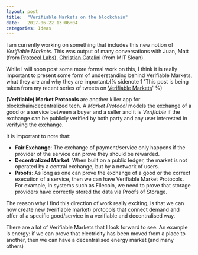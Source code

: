 ```yaml
---
layout: post
title:  "Verifiable Markets on the blockchain"
date:   2017-06-22 13:06:04
categories: Ideas
---
```


I am currently working on something that includes this new notion of *Verifiable Markets*. This was output of many conversations with Juan, Matt (from [Protocol Labs](https://protocol.ai)), [Christian Catalini](http://www.catalini.com/) (from MIT Sloan).

While I will soon post some more formal work on this, I think it is really important to present some form of understanding behind Verifiable Markets, what they are and why they are important.{% sidenote 1 'This post is being taken from my recent series of tweets on [Verifiable Markets](https://twitter.com/nicolagreco/status/877470925402386432)' %}

**(Verifiable) Market Protocols** are another killer app for blockchain/decentralized tech. A *Market Protocol* models the exchange of a good or a service between a buyer and a seller and it is *Verifiable* if the exchange can be publicly verified by both party and any user interested in verifying the exchange.

It is important to note that:

- **Fair Exchange**: The exchange of payment/service only happens if the provider of the service can prove they should be rewarded.
- **Decentralized Market**: When built on a public ledger, the market is not operated by a central exchange, but by a network of users.
- **Proofs**: As long as one can prove the exchange of a good or the correct execution of a service, then we can have Verifiable Market Protocols. For example, in systems such as Filecoin, we need to prove that storage providers have correctly stored the data via Proofs of Storage.


The reason why I find this direction of work really exciting, is that we can now create new (verifiable market) protocols that connect demand and offer of a specific good/service in a verifiable and decentralised way.

There are a lot of Verifiable Markets that I look forward to see. An example is energy: if we can prove that electricity has been moved from a place to another, then we can have a decentralised energy market (and many others)
